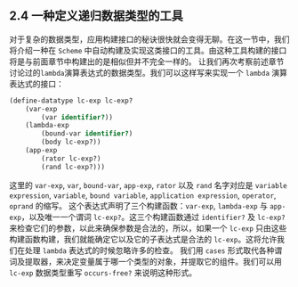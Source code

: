 ## 2.4 一种定义递归数据类型的工具

对于复杂的数据类型，应用构建接口的秘诀很快就会变得无聊。在这一节中，我们将介绍一种在 `Scheme` 中自动构建及实现这类接口的工具。由这种工具构建的接口将是与前面章节中构建出的是相似但并不完全一样的。
让我们再次考察前述章节讨论过的`lambda`演算表达式的数据类型。我们可以这样写来实现一个 `lambda` 演算表达式的接口：
```scheme
(define-datatype lc-exp lc-exp?
	(var-exp
		(var identifier?))
	(lambda-exp
		(bound-var identifier?)
		(body lc-exp?))
	(app-exp
		(rator lc-exp?)
		(rand lc-exp?)))
```
这里的 `var-exp`, `var`, `bound-var`, `app-exp`, `rator` 以及 `rand` 名字对应是 `variable expression`, `variable`, `bound variable`, `application expression`, `operator`, `oprand` 的缩写。
这个表达式声明了三个构建函数：`var-exp`, `lambda-exp` 与 `app-exp`，以及唯一一个谓词 `lc-exp?`。这三个构建函数通过 `identifier?` 及 `lc-exp?` 来检查它们的参数，以此来确保参数是合法的，所以，如果一个 `lc-exp` 只由这些构建函数构建，我们就能确定它以及它的子表达式是合法的 `lc-exp`。这将允许我们在处理 `lambda` 表达式的时候忽略许多的检查。
我们用 `cases` 形式取代各种谓词及提取器，来决定变量属于哪一个类型的对象，并提取它的组件。我们可以用 `lc-exp` 数据类型重写 `occurs-free?` 来说明这种形式。